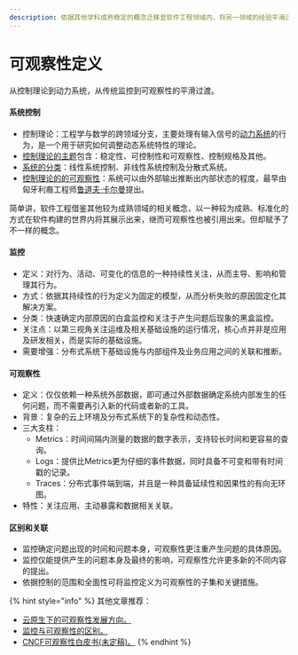 ```yaml
---
description: 依据其他学科成熟稳定的概念迁移至软件工程领域内，将另一领域的经验平滑迁移。
---
```


# 可观察性定义

从控制理论到动力系统，从传统监控到可观察性的平滑过渡。

#### 系统控制

* 控制理论：工程学与数学的跨领域分支，主要处理有输入信号的[动力系统](https://zh.wikipedia.org/wiki/%E5%8A%A8%E5%8A%9B%E7%B3%BB%E7%BB%9F)的行为，是一个用于研究如何调整动态系统特性的理论。
* [控制理论的主题](https://zh.wikipedia.org/wiki/%E6%8E%A7%E5%88%B6%E7%90%86%E8%AE%BA#%E6%8E%A7%E5%88%B6%E7%90%86%E8%AB%96%E4%B8%BB%E9%A1%8C)包含：稳定性、可控制性和可观察性、控制规格及其他。
* [系统的分类](https://zh.wikipedia.org/wiki/%E6%8E%A7%E5%88%B6%E7%90%86%E8%AE%BA#%E7%B3%BB%E7%B5%B1%E5%88%86%E9%A1%9E)：线性系统控制、非线性系统控制及分散式系统。
* [控制理论的的可观察性](https://zh.wikipedia.org/wiki/%E6%8E%A7%E5%88%B6%E7%90%86%E8%AE%BA#%E5%8F%AF%E6%8E%A7%E5%88%B6%E6%80%A7%E5%8F%8A%E5%8F%AF%E8%A7%80%E6%B8%AC%E6%80%A7)：系统可以由外部输出推断出内部状态的程度，最早由匈牙利裔工程师[鲁道夫·卡尔曼](https://zh.wikipedia.org/wiki/%E9%B2%81%E9%81%93%E5%A4%AB%C2%B7%E5%8D%A1%E5%B0%94%E6%9B%BC)提出。

简单讲，软件工程借鉴其他较为成熟领域的相关概念，以一种较为成熟、标准化的方式在软件构建的世界内将其展示出来，继而可观察性也被引用出来。但却赋予了不一样的概念。

#### 监控

* 定义：对行为、活动、可变化的信息的一种持续性关注，从而主导、影响和管理其行为。
* 方式：依据其持续性的行为定义为固定的模型，从而分析失败的原因固定化其解决方案。
* 分类：快速确定内部原因的白盒监控和关注于产生问题后现象的黑盒监控。
* 关注点：以第三视角关注运维及相关基础设施的运行情况，核心点并非是应用及研发相关，而是实际的基础设施。
* 需要增强：分布式系统下基础设施与内部组件及业务应用之间的关联和推断。

#### 可观察性

* 定义：仅仅依赖一种系统外部数据，即可通过外部数据确定系统内部发生的任何问题，而不需要再引入新的代码或者新的工具。
* 背景：复杂的云上环境及分布式系统下的复杂性和动态性。
* 三大支柱：
  * Metrics：时间间隔内测量的数据的数字表示，支持较长时间和更容易的查询。
  * Logs：提供比Metrics更为仔细的事件数据，同时具备不可变和带有时间戳的记录。
  * Traces：分布式事件端到端，并且是一种具备延续性和因果性的有向无环图。
* 特性：关注应用、主动暴露和数据相关关联。

#### 区别和关联

* 监控确定问题出现的时间和问题本身，可观察性更注重产生问题的具体原因。
* 监控仅能提供产生的问题本身及最终的影响，可观察性允许更多新的不同内容的提出。
* 依据控制的范围和全面性可将监控定义为可观察性的子集和关键措施。



{% hint style="info" %}
其他文章推荐：

* [云原生下的可观察性发展方向。](https://cloudnative.to/blog/cloud-native-observability/)
* [监控与可观察性的区别。](https://thenewstack.io/monitoring-vs-observability-whats-the-difference/)
* [CNCF可观察性白皮书\(未定稿\)。](https://docs.google.com/document/d/1eoxBe-tkQclixeNmKXcyCMmaF5w1Kh1rBDdLs0-cFsA/edit#)
{% endhint %}



